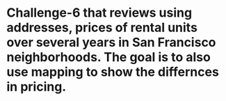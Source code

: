 # Challenge-6 that reviews using addresses, prices of rental units over several years in San Francisco neighborhoods. The goal is to also use mapping to show the differnces in pricing.
